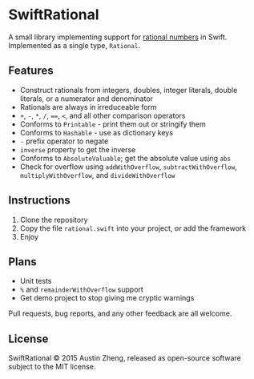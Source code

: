 SwiftRational
=============

A small library implementing support for [rational numbers](http://en.wikipedia.org/wiki/Rational_number) in Swift. Implemented as a single type, `Rational`.

Features
--------

* Construct rationals from integers, doubles, integer literals, double literals, or a numerator and denominator
* Rationals are always in irreduceable form
* `+`, `-`, `*`, `/`, `==`, `<`, and all other comparison operators
* Conforms to `Printable` - print them out or stringify them
* Conforms to `Hashable` - use as dictionary keys
* `-` prefix operator to negate
* `inverse` property to get the inverse
* Conforms to `AbsoluteValuable`; get the absolute value using `abs`
* Check for overflow using `addWithOverflow`, `subtractWithOverflow`, `multiplyWithOverflow`, and `divideWithOverflow`


Instructions
------------

1. Clone the repository
2. Copy the file `rational.swift` into your project, *or* add the framework
3. Enjoy


Plans
-----

* Unit tests
* `%` and `remainderWithOverflow` support
* Get demo project to stop giving me cryptic warnings

Pull requests, bug reports, and any other feedback are all welcome.


License
-------

SwiftRational © 2015 Austin Zheng, released as open-source software subject to the MIT license.
